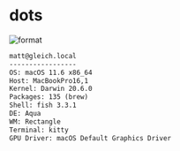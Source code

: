 
# dots

![format](https://github.com/gleich/dots/workflows/format/badge.svg)

```txt
matt@gleich.local 
----------------- 
OS: macOS 11.6 x86_64 
Host: MacBookPro16,1 
Kernel: Darwin 20.6.0 
Packages: 135 (brew) 
Shell: fish 3.3.1 
DE: Aqua 
WM: Rectangle 
Terminal: kitty 
GPU Driver: macOS Default Graphics Driver 
```
